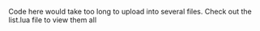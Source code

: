Code here would take too long to upload into several files. Check out the list.lua file to view them all
